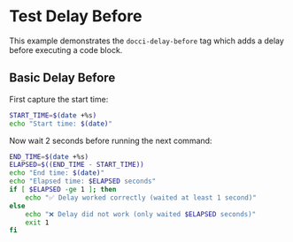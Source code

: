 # Test Delay Before

This example demonstrates the `docci-delay-before` tag which adds a delay before executing a code block.

## Basic Delay Before

First capture the start time:

```bash
START_TIME=$(date +%s)
echo "Start time: $(date)"
```

Now wait 2 seconds before running the next command:

```bash docci-delay-before="1.5"
END_TIME=$(date +%s)
ELAPSED=$((END_TIME - START_TIME))
echo "End time: $(date)"
echo "Elapsed time: $ELAPSED seconds"
if [ $ELAPSED -ge 1 ]; then
    echo "✅ Delay worked correctly (waited at least 1 second)"
else
    echo "❌ Delay did not work (only waited $ELAPSED seconds)"
    exit 1
fi
```
